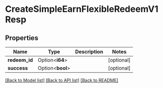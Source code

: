 # CreateSimpleEarnFlexibleRedeemV1Resp

## Properties

Name | Type | Description | Notes
------------ | ------------- | ------------- | -------------
**redeem_id** | Option<**i64**> |  | [optional]
**success** | Option<**bool**> |  | [optional]

[[Back to Model list]](../README.md#documentation-for-models) [[Back to API list]](../README.md#documentation-for-api-endpoints) [[Back to README]](../README.md)


